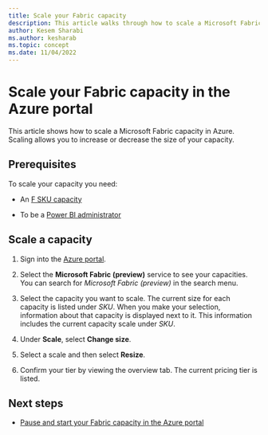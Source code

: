 ```yaml
---
title: Scale your Fabric capacity
description: This article walks through how to scale a Microsoft Fabric capacity in Azure.
author: Kesem Sharabi
ms.author: kesharab
ms.topic: concept
ms.date: 11/04/2022
---
```


# Scale your Fabric capacity in the Azure portal

This article shows how to scale a Microsoft Fabric capacity in Azure. Scaling allows you to increase or decrease the size of your capacity.

## Prerequisites

To scale your capacity you need:

* An [F SKU capacity](licenses-buy.md#azure-skus)

* To be a [Power BI administrator](../admin/admin-overview.md#power-platform-and-power-bi-admin-roles)

## Scale a capacity

1. Sign into the [Azure portal](https://portal.azure.com/).

2. Select the **Microsoft Fabric (preview)** service to see your capacities. You can search for *Microsoft Fabric (preview)* in the search menu.

3. Select the capacity you want to scale. The current size for each capacity is listed under *SKU*. When you make your selection, information about that capacity is displayed next to it. This information includes the current capacity scale  under *SKU*.

4. Under **Scale**, select **Change size**.

5. Select a scale and then select **Resize**.

6. Confirm your tier by viewing the overview tab. The current pricing tier is listed.

## Next steps

* [Pause and start your Fabric capacity in the Azure portal](pause-resume.md)
